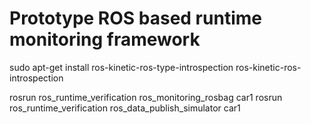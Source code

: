 # Prototype ROS based runtime monitoring framework

sudo apt-get install ros-kinetic-ros-type-introspection ros-kinetic-ros-introspection


rosrun ros_runtime_verification ros_monitoring_rosbag car1
rosrun ros_runtime_verification ros_data_publish_simulator car1

